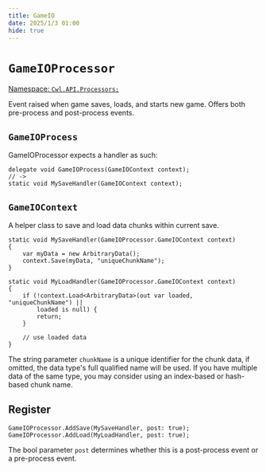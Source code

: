 ```yaml
---
title: GameIO
date: 2025/1/3 01:00
hide: true
---
```


# `GameIOProcessor`

[Namespace: `Cwl.API.Processors;`](https://github.com/gottyduke/Elin.Plugins/tree/master/CustomWhateverLoader/API/Processors)

Event raised when game saves, loads, and starts new game. Offers both pre-process and post-process events.

## `GameIOProcess`

GameIOProcessor expects a handler as such:
```cs:no-line-numbers
delegate void GameIOProcess(GameIOContext context);
// ->
static void MySaveHandler(GameIOContext context);
```

## `GameIOContext`

A helper class to save and load data chunks within current save.
```cs:no-line-numbers
static void MySaveHandler(GameIOProcessor.GameIOContext context)
{
    var myData = new ArbitraryData();
    context.Save(myData, "uniqueChunkName");
}

static void MyLoadHandler(GameIOProcessor.GameIOContext context)
{
    if (!context.Load<ArbitraryData>(out var loaded, "uniqueChunkName") ||
        loaded is null) {
        return;
    }
    
    // use loaded data
}
```

The string parameter `chunkName` is a unique identifier for the chunk data, if omitted, the data type's full qualified name will be used. If you have multiple data of the same type, you may consider using an index-based or hash-based chunk name.

## Register

```cs:no-line-numbers
GameIOProcessor.AddSave(MySaveHandler, post: true);
GameIOProcessor.AddLoad(MyLoadHandler, post: true);
```

The bool parameter `post` determines whether this is a post-process event or a pre-process event.